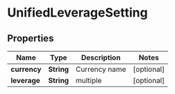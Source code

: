 

# UnifiedLeverageSetting

## Properties

Name | Type | Description | Notes
------------ | ------------- | ------------- | -------------
**currency** | **String** | Currency name |  [optional]
**leverage** | **String** | multiple |  [optional]



